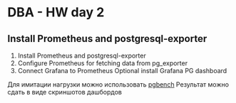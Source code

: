 # DBA - HW day 2
## Install Prometheus and postgresql-exporter

1. Install Prometheus and postgresql-exporter
2. Configure Prometheus for fetching data from pg_exporter
3. Connect Grafana to Prometheus
Optional install Grafana PG dashboard

Для имитации нагрузки можно использовать [pgbench](https://postgrespro.ru/docs/postgresql/12/pgbench)
Результат можно сдать в виде скриншотов дашбордов
